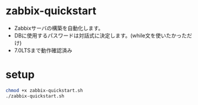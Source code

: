# zabbix-quickstart
- Zabbixサーバの構築を自動化します。
- DBに使用するパスワードは対話式に決定します。(while文を使いたかっただけ)
- 7.0LTSまで動作確認済み

# setup
```bash
chmod +x zabbix-quickstart.sh
./zabbix-quickstart.sh
```